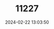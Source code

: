 ---
title: "11227"
category: "Lamprophis fiskii"
draft: false
date: 2024-02-22 13:03:50
languages:
  English: ["Fisk's House Snake", "Fisk's Snake"]
  German: ["Fisk-hausschlange"]
---